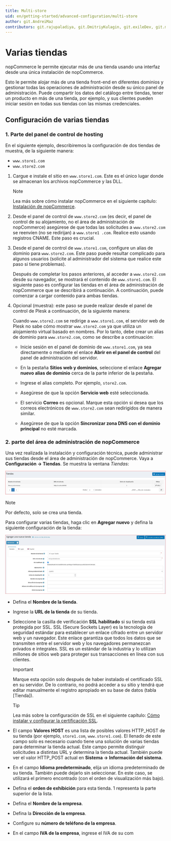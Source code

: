 ```yaml
---
title: Multi-store
uid: en/getting-started/advanced-configuration/multi-store
author: git.AndreiMaz
contributors: git.rajupaladiya, git.DmitriyKulagin, git.exileDev, git.mariannk
---
```


# Varias tiendas

nopCommerce le permite ejecutar más de una tienda usando una interfaz desde una única instalación de nopCommerce.

Esto le permite alojar más de una tienda front-end en diferentes dominios y gestionar todas las operaciones de administración desde su único panel de administración. Puede compartir los datos del catálogo entre tiendas, tener un producto en más de una tienda, por ejemplo, y sus clientes pueden iniciar sesión en todas sus tiendas con las mismas credenciales.

## Configuración de varias tiendas

### 1. Parte del panel de control de hosting

En el siguiente ejemplo, describiremos la configuración de dos tiendas de muestra, de la siguiente manera:

* `www.store1.com`
* `www.store2.com`

1. Cargue e instale el sitio en `www.store1.com`. Este es el único lugar donde se almacenan los archivos nopCommerce y las DLL.
      > [!NOTE]
      >
      > Lea más sobre cómo instalar nopCommerce en el siguiente capítulo:
      [Instalación de nopCommerce](xref:en/installation-and-upgrade/installation-nopcommerce/index).

1. Desde el panel de control de `www.store2.com` (es decir, el panel de control de su alojamiento, no el área de administración de nopCommerce) asegúrese de que todas las solicitudes a `www.store2.com` se reenvíen (no se redirijan) a `www.store1 .com`. Realice esto usando registros CNAME. Este paso es crucial.

1. Desde el panel de control de `www.store1.com`, configure un alias de dominio para `www.store2.com`. Este paso puede resultar complicado para algunos usuarios (solicite al administrador del sistema que realice este paso si tiene problemas).

    Después de completar los pasos anteriores, al acceder a `www.store2.com` desde su navegador, se mostrará el contenido de `www.store1.com`. El siguiente paso es configurar las tiendas en el área de administración de nopCommerce que se describirá a continuación. A continuación, puede comenzar a cargar contenido para ambas tiendas.

1. Opcional (muestra): este paso se puede realizar desde el panel de control de Plesk a continuación, de la siguiente manera:
  
      Cuando `www.store2.com` se redirige a `www.store1.com`, el servidor web de Plesk no sabe cómo mostrar `www.store2.com` ya que utiliza un alojamiento virtual basado en nombres. Por lo tanto, debe crear un alias de dominio para `www.store2.com`, como se describe a continuación:

      * Inicie sesión en el panel de dominio de `www.store1.com`, ya sea directamente o mediante el enlace **Abrir en el panel de control** del panel de administración del servidor.

      * En la pestaña **Sitios web y dominios**, seleccione el enlace **Agregar nuevo alias de dominio** cerca de la parte inferior de la pestaña.

      * Ingrese el alias completo. Por ejemplo, `store2.com`.

      * Asegúrese de que la opción **Servicio web** esté seleccionada.

      * El servicio **Correo** es opcional. Marque esta opción si desea que los correos electrónicos de `www.store2.com` sean redirigidos de manera similar.

      * Asegúrese de que la opción **Sincronizar zona DNS con el dominio principal** no esté marcada.

### 2. parte del área de administración de nopCommerce

Una vez realizada la instalación y configuración técnica, puede administrar sus tiendas desde el área de administración de nopCommerce. Vaya a **Configuración → Tiendas**. Se muestra la ventana *Tiendas*:

![Ventana de tiendas](_static/multi-store/mainstore.png)

> [!NOTE]
>
> Por defecto, solo se crea una tienda.

Para configurar varias tiendas, haga clic en **Agregar nuevo** y defina la siguiente configuración de la tienda:

![Crear](_static/multi-store/create.jpg)

* Defina el **Nombre de la tienda**.
* Ingrese la **URL de la tienda** de su tienda.
* Seleccione la casilla de verificación **SSL habilitado** si su tienda está protegida por SSL. SSL (Secure Sockets Layer) es la tecnología de seguridad estándar para establecer un enlace cifrado entre un servidor web y un navegador. Este enlace garantiza que todos los datos que se transmiten entre el servidor web y los navegadores permanezcan privados e integrales. SSL es un estándar de la industria y lo utilizan millones de sitios web para proteger sus transacciones en línea con sus clientes.

  > [!IMPORTANT]
  >
  > Marque esta opción solo después de haber instalado el certificado SSL en su servidor. De lo contrario, no podrá acceder a su sitio y     tendrá que editar manualmente el registro apropiado en su base de datos (tabla [Tienda]).

  > [!TIP]
  >
  > Lea más sobre la configuración de SSL en el siguiente capítulo: [Cómo instalar y configurar la certificación SSL](xref:esGetting-started/advanced-configuration/how-to-install-and-configure-ssl-certificate).

* El campo **Valores HOST** es una lista de posibles valores HTTP_HOST de su tienda (por ejemplo, `store1.com`, `www.store1.com`). El llenado de este campo solo es necesario cuando tiene una solución de varias tiendas para determinar la tienda actual. Este campo permite distinguir solicitudes a distintas URL y determina la tienda actual. También puede ver el valor HTTP_POST actual en **Sistema → Información del sistema**.
* En el campo **Idioma predeterminado**, elija un idioma predeterminado de su tienda. También puede dejarlo sin seleccionar. En este caso, se utilizará el primero encontrado (con el orden de visualización más bajo).
* Defina el **orden de exhibición** para esta tienda. 1 representa la parte superior de la lista.
* Defina el **Nombre de la empresa**.
* Defina la **Dirección de la empresa**.
* Configure su **número de teléfono de la empresa**.
* En el campo **IVA de la empresa**, ingrese el IVA de su com